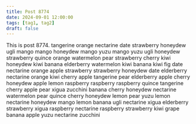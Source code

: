 ```yaml
---
title: Post 8774
date: 2024-09-01 12:00:00
tags: [tag1, tag2]
draft: false
---
```

This is post 8774.
tangerine
orange
nectarine
date
strawberry
honeydew
ugli
mango
mango
honeydew
mango
yuzu
mango
yuzu
ugli
honeydew
strawberry
quince
orange
watermelon
pear
strawberry
cherry
kiwi
honeydew
kiwi
banana
elderberry
watermelon
kiwi
banana
kiwi
fig
date
nectarine
orange
apple
strawberry
strawberry
honeydew
date
elderberry
nectarine
orange
kiwi
cherry
apple
tangerine
pear
elderberry
apple
cherry
honeydew
apple
lemon
raspberry
raspberry
raspberry
quince
tangerine
cherry
apple
pear
xigua
zucchini
banana
cherry
honeydew
nectarine
watermelon
pear
quince
cherry
honeydew
lemon
pear
yuzu
lemon
nectarine
honeydew
mango
lemon
banana
ugli
nectarine
xigua
elderberry
strawberry
xigua
raspberry
nectarine
raspberry
strawberry
kiwi
grape
banana
apple
yuzu
nectarine
zucchini
